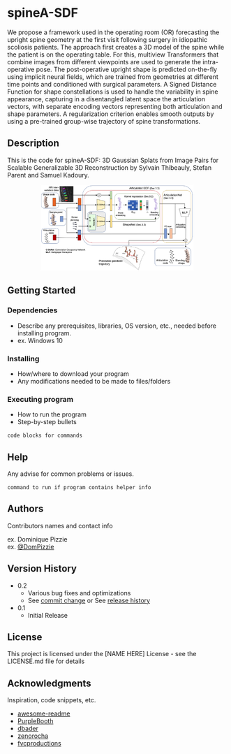 # spineA-SDF

We propose a framework used in the operating room (OR) forecasting the upright spine geometry at the first visit following surgery in idiopathic scoliosis patients. The approach first creates a 3D model of the spine while the patient is on the operating table. For this, multiview Transformers that combine images from different viewpoints are used to generate the intra-operative pose. The post-operative upright shape is predicted on-the-fly using implicit neural fields, which are trained from geometries at different time points and conditioned with surgical parameters. A Signed Distance Function for shape constellations is used to handle the variability in spine appearance, capturing in a disentangled latent space the articulation vectors, with separate encoding vectors representing both articulation and shape parameters. A regularization criterion enables smooth outputs by using a pre-trained group-wise trajectory of spine transformations. 

## Description

This is the code for spineA-SDF: 3D Gaussian Splats from Image Pairs for Scalable Generalizable 3D Reconstruction by Sylvain Thibeauly, Stefan Parent and Samuel Kadoury.

<p align="center">
  <img src="logo.png" width="350" title="hover text">
</p>


## Getting Started

### Dependencies

* Describe any prerequisites, libraries, OS version, etc., needed before installing program.
* ex. Windows 10

### Installing

* How/where to download your program
* Any modifications needed to be made to files/folders

### Executing program

* How to run the program
* Step-by-step bullets
```
code blocks for commands
```

## Help

Any advise for common problems or issues.
```
command to run if program contains helper info
```

## Authors

Contributors names and contact info

ex. Dominique Pizzie  
ex. [@DomPizzie](https://twitter.com/dompizzie)

## Version History

* 0.2
    * Various bug fixes and optimizations
    * See [commit change]() or See [release history]()
* 0.1
    * Initial Release

## License

This project is licensed under the [NAME HERE] License - see the LICENSE.md file for details

## Acknowledgments

Inspiration, code snippets, etc.
* [awesome-readme](https://github.com/matiassingers/awesome-readme)
* [PurpleBooth](https://gist.github.com/PurpleBooth/109311bb0361f32d87a2)
* [dbader](https://github.com/dbader/readme-template)
* [zenorocha](https://gist.github.com/zenorocha/4526327)
* [fvcproductions](https://gist.github.com/fvcproductions/1bfc2d4aecb01a834b46)
